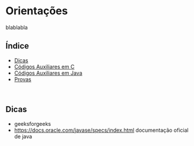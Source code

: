 # Orientações

blablabla

## Índice
* [Dicas](#dicas)
* [Códigos Auxiliares em C](ajuda/orientacoes/c)
* [Códigos Auxiliares em Java](ajuda/orientacoes/java)
* [Provas](ajuda/orientacoes/provas)
<br>

## Dicas

- geeksforgeeks
- https://docs.oracle.com/javase/specs/index.html documentação oficial de java




